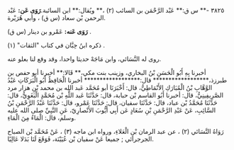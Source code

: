 ٣٨٢٥ -** س ق:** عَبْد الرَّحْمَن بن السائب (٢) ،** ويُقال:** ابن السائبة.**رَوَى عَن:** عَبْد الرحمن بْن سعاد (س ق) ، وأبي هُرَيْرة.

**رَوَى عَنه:** عَمْرو بن دينار (س ق) .

ذكره ابنُ حِبَّان في كتاب "الثقات" (١) .

روى له النَّسَائي، وابن مَاجَهْ حديثا واحدا، وقد وقع لنا بعلو عنه.

أخبرنا بِهِ أَبُو الْحَسَنِ بْنُ البخاري، وزينب بنت مكي،** قَالا:** أخبرنا أبو حفص بن طبرزذ،****************** قال:****************** أخبرنا الْحَافِظُ أَبُو الْبَرَكَاتِ عَبْدُ الوَّهَّابِ بْنُ الْمُبَارَكِ الأَنْمَاطِيُّ، قال: أَخْبَرَنَا أبو مُحَمَّد عَبد الله بن محمد بْنِ هزار مرد الصَّرِيفِينِيُّ، قال: أخبرنا أَبُو القاسم بْن حبابة، قال: حَدَّثَنَا عَبد اللَّهِ بْن مُحَمَّدٍ الْبَغَوِيُّ، قال: حَدَّثَنَا مُحَمَّدُ بْن عباد، قال: حَدَّثَنَا سفيان، قال: حَدَّثَنَا عَمْرو، قال: حَدَّثَنَا عَبْدُ الرَّحْمَنِ بْنُ السَّائِبِ، عَنْ عَبْدِ الرَّحْمَنِ بْنِ سُعَادٍ عَن أَبِي أَيُّوبَ الأَنْصارِيّ، عَنِ النَّبِيِّ صلى الله عليه وسلم، قال: الْمَاءُ مِنَ الْمَاءِ.

رَوَاهُ النَّسَائي (٢) ، عن عبد الرمان بْنِ الْعَلاءِ، ورواه ابن ماجه (٣) ، عَنْ مُحَمَّد بْن الصباح الجرجرائي ; جميعا عَنْ سفيان بْن عُيَيْنَة، فَوَقَعَ لَنَا بَدَلا عَالِيًا.
